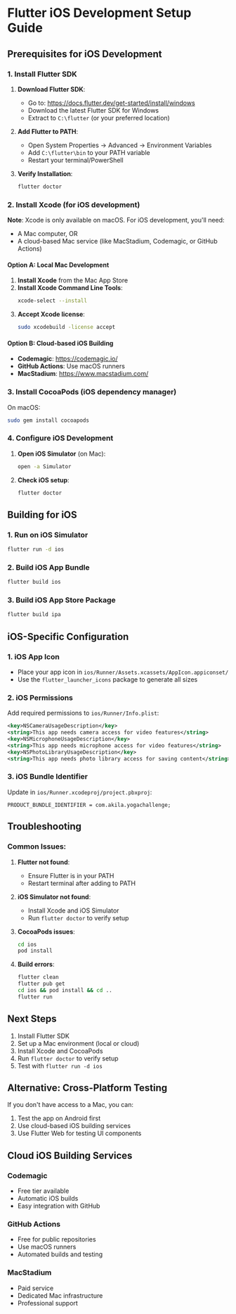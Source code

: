 # Flutter iOS Development Setup Guide

## Prerequisites for iOS Development

### 1. Install Flutter SDK

1. **Download Flutter SDK**:
   - Go to: https://docs.flutter.dev/get-started/install/windows
   - Download the latest Flutter SDK for Windows
   - Extract to `C:\flutter` (or your preferred location)

2. **Add Flutter to PATH**:
   - Open System Properties → Advanced → Environment Variables
   - Add `C:\flutter\bin` to your PATH variable
   - Restart your terminal/PowerShell

3. **Verify Installation**:
   ```bash
   flutter doctor
   ```

### 2. Install Xcode (for iOS development)

**Note**: Xcode is only available on macOS. For iOS development, you'll need:
- A Mac computer, OR
- A cloud-based Mac service (like MacStadium, Codemagic, or GitHub Actions)

#### Option A: Local Mac Development
1. **Install Xcode** from the Mac App Store
2. **Install Xcode Command Line Tools**:
   ```bash
   xcode-select --install
   ```
3. **Accept Xcode license**:
   ```bash
   sudo xcodebuild -license accept
   ```

#### Option B: Cloud-based iOS Building
- **Codemagic**: https://codemagic.io/
- **GitHub Actions**: Use macOS runners
- **MacStadium**: https://www.macstadium.com/

### 3. Install CocoaPods (iOS dependency manager)

On macOS:
```bash
sudo gem install cocoapods
```

### 4. Configure iOS Development

1. **Open iOS Simulator** (on Mac):
   ```bash
   open -a Simulator
   ```

2. **Check iOS setup**:
   ```bash
   flutter doctor
   ```

## Building for iOS

### 1. Run on iOS Simulator
```bash
flutter run -d ios
```

### 2. Build iOS App Bundle
```bash
flutter build ios
```

### 3. Build iOS App Store Package
```bash
flutter build ipa
```

## iOS-Specific Configuration

### 1. iOS App Icon
- Place your app icon in `ios/Runner/Assets.xcassets/AppIcon.appiconset/`
- Use the `flutter_launcher_icons` package to generate all sizes

### 2. iOS Permissions
Add required permissions to `ios/Runner/Info.plist`:

```xml
<key>NSCameraUsageDescription</key>
<string>This app needs camera access for video features</string>
<key>NSMicrophoneUsageDescription</key>
<string>This app needs microphone access for video features</string>
<key>NSPhotoLibraryUsageDescription</key>
<string>This app needs photo library access for saving content</string>
```

### 3. iOS Bundle Identifier
Update in `ios/Runner.xcodeproj/project.pbxproj`:
```
PRODUCT_BUNDLE_IDENTIFIER = com.akila.yogachallenge;
```

## Troubleshooting

### Common Issues:

1. **Flutter not found**:
   - Ensure Flutter is in your PATH
   - Restart terminal after adding to PATH

2. **iOS Simulator not found**:
   - Install Xcode and iOS Simulator
   - Run `flutter doctor` to verify setup

3. **CocoaPods issues**:
   ```bash
   cd ios
   pod install
   ```

4. **Build errors**:
   ```bash
   flutter clean
   flutter pub get
   cd ios && pod install && cd ..
   flutter run
   ```

## Next Steps

1. Install Flutter SDK
2. Set up a Mac environment (local or cloud)
3. Install Xcode and CocoaPods
4. Run `flutter doctor` to verify setup
5. Test with `flutter run -d ios`

## Alternative: Cross-Platform Testing

If you don't have access to a Mac, you can:
1. Test the app on Android first
2. Use cloud-based iOS building services
3. Use Flutter Web for testing UI components

## Cloud iOS Building Services

### Codemagic
- Free tier available
- Automatic iOS builds
- Easy integration with GitHub

### GitHub Actions
- Free for public repositories
- Use macOS runners
- Automated builds and testing

### MacStadium
- Paid service
- Dedicated Mac infrastructure
- Professional support
